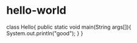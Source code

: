 # hello-world
class Hello{
   public static void main(String args[]){
   System.out.println("good");
   }
   }
   
